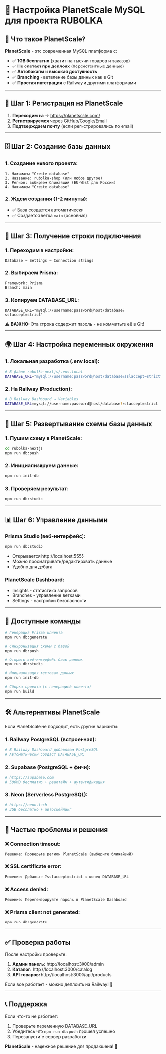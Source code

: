 # 🚀 Настройка PlanetScale MySQL для проекта RUBOLKA

## 📝 **Что такое PlanetScale?**

**PlanetScale** - это современная MySQL платформа с:
- ✅ **1GB бесплатно** (хватит на тысячи товаров и заказов)
- ✅ **Не слетает при деплоях** (персистентные данные)
- ✅ **Автобэкапы** и **высокая доступность**
- ✅ **Branching** - ветвление базы данных как в Git
- ✅ **Простая интеграция** с Railway и другими платформами

---

## 🔧 **Шаг 1: Регистрация на PlanetScale**

1. **Переходим на** → https://planetscale.com/
2. **Регистрируемся** через GitHub/Google/Email
3. **Подтверждаем почту** (если регистрировались по email)

---

## 🗄️ **Шаг 2: Создание базы данных**

### 1. Создание нового проекта:
```
1. Нажимаем "Create database"
2. Название: rubolka-shop (или любое другое)
3. Регион: выбираем ближайший (EU-West для России)
4. Нажимаем "Create database"
```

### 2. Ждем создания (1-2 минуты):
- ✅ База создается автоматически
- ✅ Создается ветка `main` (основная)

---

## 🔐 **Шаг 3: Получение строки подключения**

### 1. Переходим в настройки:
```
Database → Settings → Connection strings
```

### 2. Выбираем Prisma:
```
Framework: Prisma
Branch: main
```

### 3. Копируем DATABASE_URL:
```
DATABASE_URL="mysql://username:password@host/database?sslaccept=strict"
```

⚠️ **ВАЖНО:** Эта строка содержит пароль - не коммитьте её в Git!

---

## 🌍 **Шаг 4: Настройка переменных окружения**

### 1. Локальная разработка (.env.local):
```bash
# В файле rubolka-nextjs/.env.local
DATABASE_URL="mysql://username:password@host/database?sslaccept=strict"
```

### 2. На Railway (Production):
```bash
# В Railway Dashboard → Variables
DATABASE_URL=mysql://username:password@host/database?sslaccept=strict
```

---

## 🚀 **Шаг 5: Развертывание схемы базы данных**

### 1. Пушим схему в PlanetScale:
```bash
cd rubolka-nextjs
npm run db:push
```

### 2. Инициализируем данные:
```bash
npm run init-db
```

### 3. Проверяем результат:
```bash
npm run db:studio
```

---

## 📊 **Шаг 6: Управление данными**

### Prisma Studio (веб-интерфейс):
```bash
npm run db:studio
```
- Открывается http://localhost:5555
- Можно просматривать/редактировать данные
- Удобно для дебага

### PlanetScale Dashboard:
- Insights - статистика запросов
- Branches - управление ветками
- Settings - настройки безопасности

---

## 🔧 **Доступные команды**

```bash
# Генерация Prisma клиента
npm run db:generate

# Синхронизация схемы с базой
npm run db:push

# Открыть веб-интерфейс базы данных
npm run db:studio

# Инициализация тестовых данных
npm run init-db

# Сборка проекта (с генерацией клиента)
npm run build
```

---

## 🛠️ **Альтернативы PlanetScale**

Если PlanetScale не подходит, есть другие варианты:

### 1. **Railway PostgreSQL** (встроенная):
```bash
# В Railway Dashboard добавляем PostgreSQL
# Автоматически создаст DATABASE_URL
```

### 2. **Supabase** (PostgreSQL + фичи):
```bash
# https://supabase.com
# 500MB бесплатно + реалтайм + аутентификация
```

### 3. **Neon** (Serverless PostgreSQL):
```bash
# https://neon.tech
# 3GB бесплатно + автоскейлинг
```

---

## 🚨 **Частые проблемы и решения**

### ❌ **Connection timeout:**
```
Решение: Проверьте регион PlanetScale (выберите ближайший)
```

### ❌ **SSL certificate error:**
```
Решение: Добавьте ?sslaccept=strict в конец DATABASE_URL
```

### ❌ **Access denied:**
```
Решение: Перегенерируйте пароль в PlanetScale Dashboard
```

### ❌ **Prisma client not generated:**
```bash
npm run db:generate
```

---

## ✅ **Проверка работы**

После настройки проверьте:

1. **Админ панель:** http://localhost:3000/admin
2. **Каталог:** http://localhost:3000/catalog
3. **API товаров:** http://localhost:3000/api/products

Если все работает - можно деплоить на Railway! 🎉

---

## 📞 **Поддержка**

Если что-то не работает:
1. Проверьте переменную DATABASE_URL
2. Убедитесь что `npm run db:push` прошел успешно
3. Перезапустите сервер разработки

**PlanetScale** - надежное решение для продакшена! 🚀 